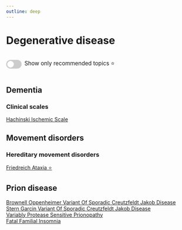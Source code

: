 ```yaml
---
outline: deep
---
```

<style>

.star-link-list {
  list-style-type: none !important;
  padding-left: 0 !important;
  margin-left: 0 !important;
}

.switch-container {
  display: flex;
  align-items: center;
  gap: 0.5rem;
  padding: 1rem 0;
  font-size: 0.95rem;
}

.switch {
  position: relative;
  display: inline-block;
  width: 42px;
  height: 24px;
}

.switch input {
  opacity: 0;
  width: 0;
  height: 0;
}

.slider {
  position: absolute;
  cursor: pointer;
  top: 0; left: 0; right: 0; bottom: 0;
  background-color: #ccc;
  border-radius: 24px;
  transition: 0.4s;
}

.slider:before {
  content: "";
  position: absolute;
  height: 18px;
  width: 18px;
  left: 3px;
  bottom: 3px;
  background-color: white;
  border-radius: 50%;
  transition: 0.4s;
}

input:checked + .slider {
  background-color: #42b983;
}

input:checked + .slider:before {
  transform: translateX(18px);
}

</style>

# Degenerative disease

<div class="switch-container">
  <label class="switch">
    <input type="checkbox" id="toggle-stars">
    <span class="slider"></span>
  </label>
  <span>Show only recommended topics ⭐</span>
</div>

## Dementia

### Clinical scales

[Hachinski Ischemic Scale](https://radiopaedia.org/articles/hachinski-ischemic-scale)  

## Movement disorders

### Hereditary movement disorders

[Friedreich Ataxia ⭐](https://radiopaedia.org/articles/friedreich-ataxia)  

## Prion disease

[Brownell Oppenheimer Variant Of Sporadic Creutzfeldt Jakob Disease](https://radiopaedia.org/articles/brownell-oppenheimer-variant-of-sporadic-creutzfeldt-jakob-disease)  
[Stern Garcin Variant Of Sporadic Creutzfeldt Jakob Disease](https://radiopaedia.org/articles/stern-garcin-variant-of-sporadic-creutzfeldt-jakob-disease)  
[Variably Protease Sensitive Prionopathy](https://radiopaedia.org/articles/variably-protease-sensitive-prionopathy-2)  
[Fatal Familial Insomnia](https://radiopaedia.org/articles/fatal-familial-insomnia)  
